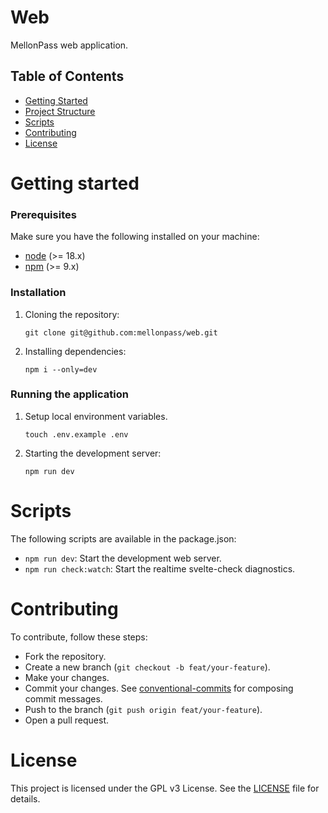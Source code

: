 # Web

MellonPass web application.

## Table of Contents

- [Getting Started](#getting-started)
- [Project Structure](#project-structure)
- [Scripts](#scripts)
- [Contributing](#contributing)
- [License](#license)

# Getting started

### Prerequisites

Make sure you have the following installed on your machine:

- [node](https://nodejs.org/) (>= 18.x)
- [npm](https://www.npmjs.com/) (>= 9.x)

### Installation

1. Cloning the repository:

    ```
    git clone git@github.com:mellonpass/web.git
    ```

1. Installing dependencies:

    ```
    npm i --only=dev
    ```

### Running the application

1. Setup local environment variables.

    ```
    touch .env.example .env
    ```

1. Starting the development server:

    ```
    npm run dev
    ```

# Scripts

The following scripts are available in the package.json:

- `npm run dev`: Start the development web server.
- `npm run check:watch`: Start the realtime svelte-check diagnostics.

# Contributing

To contribute, follow these steps:

- Fork the repository.
- Create a new branch (`git checkout -b feat/your-feature`).
- Make your changes.
- Commit your changes. See [conventional-commits](https://gist.github.com/roelzkie15/3fe7635c542aee64c568535eb8ea25d3) for composing commit messages.
- Push to the branch (`git push origin feat/your-feature`).
- Open a pull request.

# License

This project is licensed under the GPL v3 License. See the [LICENSE](/LICENSE) file for details.
